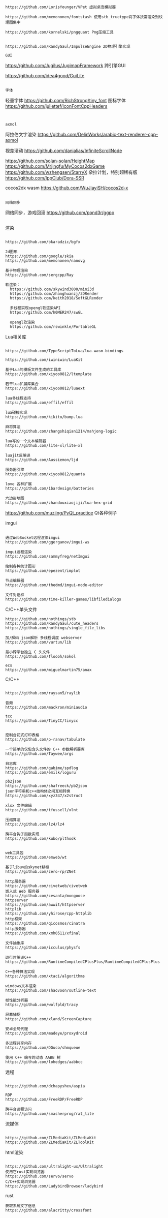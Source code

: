 

```

https://github.com/LorisYounger/VPet 虚拟桌宠模拟器

https://github.com/memononen/fontstash 使用stb_truetype将字体按需渲染到纹理图集中

https://github.com/kornelski/pngquant Png压缩工具


https://github.com/RandyGaul/ImpulseEngine 2D物理引擎实现

GUI
```

https://github.com/Jugilus/JugimapFramework 跨引擎GUI

https://github.com/idea4good/GuiLite

```

字体
```
轻量字体
https://github.com/RichStrong/tiny_font 
图标字体
https://github.com/juliettef/IconFontCppHeaders

```


axmol
```
阿拉伯文字渲染
https://github.com/DelinWorks/arabic-text-renderer-cpp-axmol

视差滚动
https://github.com/danialias/InfiniteScrollNode

https://github.com/solan-solan/HeightMap
https://github.com/Mrjingfu/MyCocos2dxGame
https://github.com/wzhengsen/StarryX
朵拉计划，特别超稀有版
https://github.com/IppClub/Dora-SSR

cocos2dx wasm
https://github.com/WuJiayiSH/cocos2d-x

```

网络同步
```
网络同步，游戏回滚
https://github.com/pond3r/ggpo


```

```


渲染

```

https://github.com/bkaradzic/bgfx

2d图形
https://github.com/google/skia
https://github.com/memononen/nanovg

基于物理渲染
https://github.com/sergcpp/Ray

软渲染：
  https://github.com/skywind3000/mini3d
  https://github.com/zhanghuanzj/3DRender
  https://github.com/keith2018/SoftGLRender

  多线程实现opengl软渲染API
  https://github.com/h0MER247/swGL

  opengl软渲染
  https://github.com/rswinkle/PortableGL

```



Lua相关库
```

https://github.com/TypeScriptToLua/lua-wasm-bindings

https://github.com/iwiniwin/LuaKit

基于Lua的模板文件生成的工具库
https://github.com/xiyoo0812/ltemplate

若干lua扩展库集合
https://github.com/xiyoo0812/luaext

lua多线程支持
https://github.com/effil/effil

lua碰撞实现
https://github.com/kikito/bump.lua

麻将算法
https://github.com/zhangshiqian1214/mahjong-logic

lua写的一个文本编辑器
https://github.com/lite-xl/lite-xl

luajit反编译
https://github.com/Aussiemon/ljd

服务器引擎
https://github.com/xiyoo0812/quanta

love 各种扩展
https://github.com/1bardesign/batteries

六边形地图
https://github.com/zhandouxiaojiji/lua-hex-grid

```


https://github.com/muziing/PyQt_practice Qt各种例子

imgui
```

通过WebSocket远程渲染imgui
https://github.com/ggerganov/imgui-ws

imgui远程渲染
https://github.com/sammyfreg/netImgui

绘制各种统计图形
https://github.com/epezent/implot

节点编辑器
https://github.com/thedmd/imgui-node-editor

文件对话框
https://github.com/time-killer-games/libfiledialogs

```

C/C++单头文件
```
https://github.com/nothings/stb
https://github.com/RandyGaul/cute_headers
https://github.com/nothings/single_file_libs

加/解码 json解析 多线程调度 webserver
https://github.com/vurtun/lib

最小跨平台独立 C 头文件
https://github.com/floooh/sokol

ecs
https://github.com/miguelmartin75/anax

```

C/C++
```

https://github.com/raysan5/raylib

音频
https://github.com/mackron/miniaudio

tcc
https://github.com/TinyCC/tinycc


控制台花式打印表格
https://github.com/p-ranav/tabulate

一个简单的仅包含头文件的 C++ 参数解析器库
https://github.com/Taywee/args

日志库
https://github.com/gabime/spdlog
https://github.com/emilk/loguru

pb2json
https://github.com/shafreeck/pb2json
json字符串和c++结构体之间互相转换
https://github.com/xyz347/x2struct

xlsx 文件编辑
https://github.com/tfussell/xlnt

压缩算法
https://github.com/lz4/lz4

跨平台钩子函数实现
https://github.com/kubo/plthook


web工具包
https://github.com/emweb/wt

基于libuv的skynet移植
https://github.com/zero-rp/ZNet

http服务器
https://github.com/civetweb/civetweb
嵌入式 Web 服务器
https://github.com/cesanta/mongoose
httpserver
https://github.com/awwit/httpserver
httplib
https://github.com/yhirose/cpp-httplib
http框架
https://github.com/qicosmos/cinatra
http服务器
https://github.com/xmh0511/xfinal

文件抽象库
https://github.com/icculus/physfs

运行时编译C++
https://github.com/RuntimeCompiledCPlusPlus/RuntimeCompiledCPlusPlus

C++各种算法实现
https://github.com/xtaci/algorithms

windows文本渲染
https://github.com/shaovoon/outline-text

帧性能分析器
https://github.com/wolfpld/tracy

屏幕捕捉
https://github.com/xland/ScreenCapture

安卓全局代理
https://github.com/madeye/proxydroid

多进程共享内存
https://github.com/DGuco/shmqueue

使用 C++ 编写的动态 AABB 树
https://github.com/lohedges/aabbcc

```

远程
```

https://github.com/dchapyshev/aspia

RDP
https://github.com/FreeRDP/FreeRDP

跨平台远程访问
https://github.com/smasherprog/rat_lite

```


流媒体
```

https://github.com/ZLMediaKit/ZLMediaKit
https://github.com/ZLMediaKit/ZLToolKit

```

html渲染
```

https://github.com/ultralight-ux/Ultralight
使用它rust实现浏览器
https://github.com/servo/servo
C/C++实现浏览器
https://github.com/LadybirdBrowser/ladybird

```

rust
```
获取系统文字信息
https://github.com/alacritty/crossfont

```
